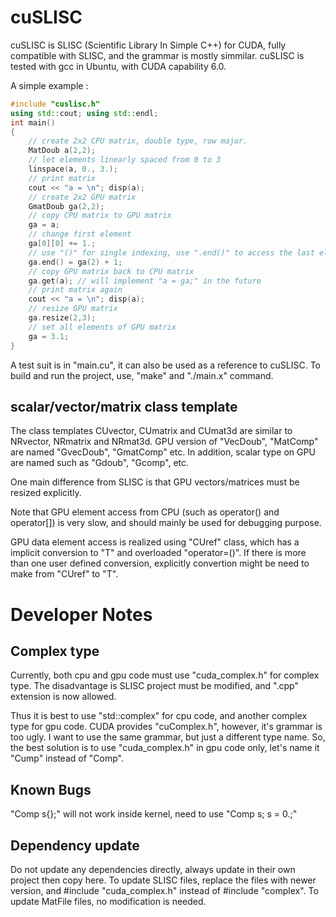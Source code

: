 # cuSLISC
cuSLISC is SLISC (Scientific Library In Simple C++) for CUDA, fully compatible with SLISC, and the grammar is mostly simmilar. cuSLISC is tested with gcc in Ubuntu, with CUDA capability 6.0.

A simple example :

```cpp
#include "cuslisc.h"
using std::cout; using std::endl;
int main()
{
	// create 2x2 CPU matrix, double type, row major.
	MatDoub a(2,2);
	// let elements linearly spaced from 0 to 3
	linspace(a, 0., 3.);
	// print matrix
	cout << "a = \n"; disp(a);
	// create 2x2 GPU matrix
	GmatDoub ga(2,2);
	// copy CPU matrix to GPU matrix
	ga = a;
	// change first element
	ga[0][0] += 1.;
	// use "()" for single indexing, use ".end()" to access the last element
	ga.end() = ga(2) + 1;
	// copy GPU matrix back to CPU matrix
	ga.get(a); // will implement "a = ga;" in the future
	// print matrix again
	cout << "a = \n"; disp(a);
	// resize GPU matrix
	ga.resize(2,3);
	// set all elements of GPU matrix
	ga = 3.1;
}
```

A test suit is in "main.cu", it can also be used as a reference to cuSLISC. To build and run the project, use, "make" and "./main.x" command.

## scalar/vector/matrix class template
The class templates CUvector<T>, CUmatrix<T> and CUmat3d<T> are similar to NRvector<T>, NRmatrix<T> and NRmat3d<T>. GPU version of "VecDoub", "MatComp" are named "GvecDoub", "GmatComp" etc. In addition, scalar type on GPU are named such as "Gdoub", "Gcomp", etc.

One main difference from SLISC is that GPU vectors/matrices must be resized explicitly.

Note that GPU element access from CPU (such as operator() and operator[]) is very slow, and should mainly be used for debugging purpose.

GPU data element access is realized using "CUref<T>" class, which has a implicit conversion to "T" and overloaded "operator=()". If there is more than one user defined conversion, explicitly convertion might be need to make from "CUref<T>" to "T".

# Developer Notes

## Complex type
Currently, both cpu and gpu code must use "cuda_complex.h" for complex type. The disadvantage is SLISC project must be modified, and ".cpp" extension is now allowed.

Thus it is best to use "std::complex" for cpu code, and another complex type for gpu code. CUDA provides "cuComplex.h", however, it's grammar is too ugly. I want to use the same grammar, but just a different type name. So, the best solution is to use "cuda_complex.h" in gpu code only, let's name it "Cump" instead of "Comp".

## Known Bugs
"Comp s{};" will not work inside kernel, need to use "Comp s; s = 0.;"

## Dependency update
Do not update any dependencies directly, always update in their own project then copy here.
To update SLISC files, replace the files with newer version, and #include "cuda_complex.h" instead of #include "complex".
To update MatFile files, no modification is needed.

